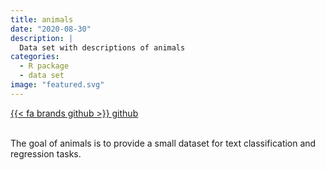 ```yaml
---
title: animals
date: "2020-08-30"
description: |
  Data set with descriptions of animals
categories:
  - R package
  - data set
image: "featured.svg"
---
```





  
<div class="project-buttons">
<a href="https://github.com/EmilHvitfeldt/animals">
  {{< fa brands github >}} github
</a>
</div>
<br>
  
The goal of animals is to provide a small dataset for text classification and regression tasks.
